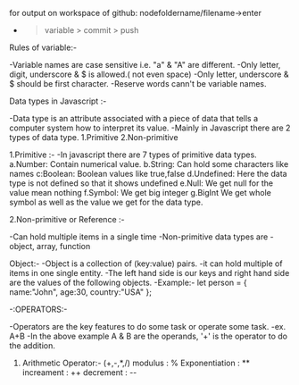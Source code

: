for output on workspace of github:
node<space>foldername/filename->enter

+ > variable > commit > push





Rules of variable:-

-Variable names are case sensitive i.e. "a" & "A" are different.
-Only letter, digit, underscore & $ is allowed.( not even space)
-Only letter, underscore & $ should be first character.
-Reserve words cann't be variable names.

Data types in Javascript :-

-Data type is an attribute associated with a piece of data that tells a computer system how to interpret its value.
-Mainly in Javascript there are 2 types of data type.
1.Primitive
2.Non-primitive

1.Primitive :-
-In javascript there are 7 types of primitive data types.
a.Number:   Contain numerical value.
b.String:   Can hold some characters like names
c:Boolean:    Boolean values like true,false
d.Undefined:  Here the data type is not defined so that it shows undefined
e.Null:     We get null for the value mean nothing
f.Symbol:   We get big integer 
g.BigInt    We get whole symbol as well as the value we get for the data type.


2.Non-primitive or Reference :-

-Can hold multiple items in a single time
-Non-primitive data types are - object, array, function

Object:-
-Object is a collection of (key:value) pairs.
-it can hold multiple of items in one single entity.
-The left hand side is our keys and right hand side are the values of the following objects. 
-Example:- let person = {
    name:"John",
    age:30,
    country:"USA"
    };



   -:OPERATORS:-

-Operators are the key features to do some task or operate some task.
-ex. A+B
-In the above example A & B are the operands, '+' is the operator to do the addition.
1. Arithmetic Operator:-
(+,-,*,/)
modulus  : %
Exponentiation : **
increament : ++
decrement : --
